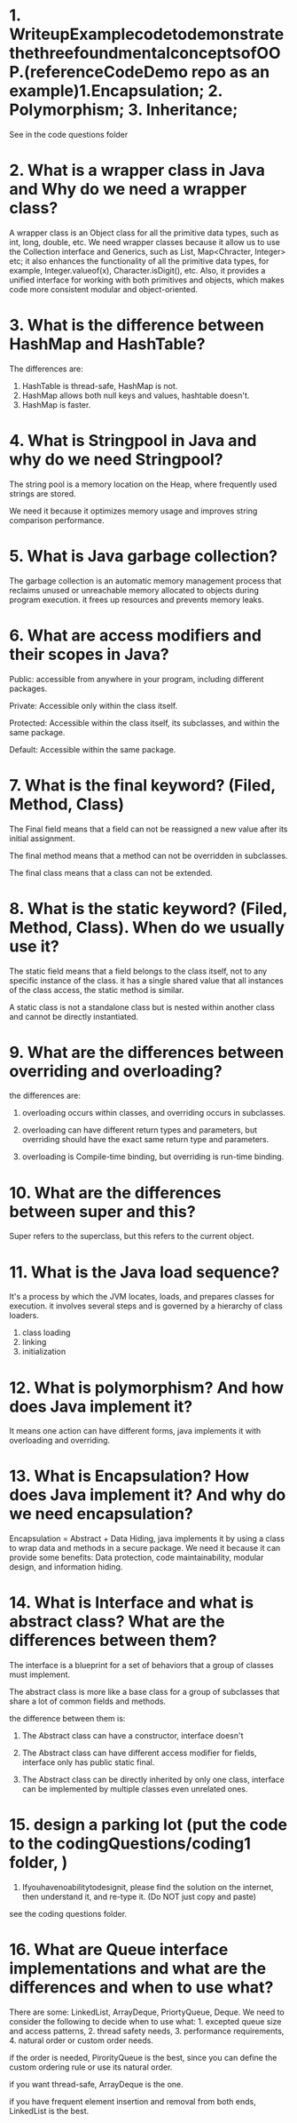 # 1. WriteupExamplecodetodemonstratethethreefoundmentalconceptsofOOP.(referenceCodeDemo repo as an example)1.Encapsulation; 2. Polymorphism; 3. Inheritance;

See in the code questions folder

# 2. What is a wrapper class in Java and Why do we need a wrapper class?

A wrapper class is an Object class for all the primitive data types, such as int, long, double, etc. We need wrapper classes because it allow us to use the Collection interface and Generics, such as List<Integer>, Map<Chracter, Integer> etc; it also enhances the functionality of all the primitive data types, for example, Integer.valueof(x), Character.isDigit(), etc. Also, it provides a unified interface for working with both primitives and objects, which makes code more consistent modular and object-oriented.

# 3. What is the difference between HashMap and HashTable?

The differences are:

1. HashTable is thread-safe, HashMap is not.
2. HashMap allows both null keys and values, hashtable doesn't.
3. HashMap is faster.

# 4. What is Stringpool in Java and why do we need Stringpool?

The string pool is a memory location on the Heap, where frequently used strings are stored.

We need it because it optimizes memory usage and improves string comparison performance.

# 5. What is Java garbage collection?

The garbage collection is an automatic memory management process that reclaims unused or unreachable memory allocated to objects during program execution. it frees up resources and prevents memory leaks.

# 6. What are access modifiers and their scopes in Java?

Public: accessible from anywhere in your program, including different packages.

Private: Accessible only within the class itself.

Protected: Accessible within the class itself, its subclasses, and within the same package.

Default: Accessible within the same package.

# 7. What is the final keyword? (Filed, Method, Class)

The Final field means that a field can not be reassigned a new value after its initial assignment.

The final method means that a method can not be overridden in subclasses.

The final class means that a class can not be extended.

# 8. What is the static keyword? (Filed, Method, Class). When do we usually use it?

The static field means that a field belongs to the class itself, not to any specific instance of the class. it has a single shared value that all instances of the class access, the static method is similar.

A static class is not a standalone class but is nested within another class and cannot be directly instantiated.

# 9. What are the differences between overriding and overloading?

the differences are:

1. overloading occurs within classes, and overriding occurs in subclasses.

2. overloading can have different return types and parameters, but overriding should have the exact same return type and parameters.

3. overloading is Compile-time binding, but overriding is run-time binding.

# 10. What are the differences between super and this?

Super refers to the superclass, but this refers to the current object.

# 11. What is the Java load sequence?

It's a process by which the JVM locates, loads, and prepares classes for execution. it involves several steps and is governed by a hierarchy of class loaders.

1. class loading
2. linking
3. initialization

# 12. What is polymorphism? And how does Java implement it?

It means one action can have different forms, java implements it with overloading and overriding.

# 13. What is Encapsulation? How does Java implement it? And why do we need encapsulation?

Encapsulation = Abstract + Data Hiding, java implements it by using a class to wrap data and methods in a secure package. We need it because it can provide some benefits: Data protection, code maintainability, modular design, and information hiding.

# 14. What is Interface and what is abstract class? What are the differences between them?

The interface is a blueprint for a set of behaviors that a group of classes must implement.

The abstract class is more like a base class for a group of subclasses that share a lot of common fields and methods.

the difference between them is:

1. The Abstract class can have a constructor, interface doesn't
2. The Abstract class can have different access modifier for fields, interface only has public static final.

3. The Abstract class can be directly inherited by only one class, interface can be implemented by multiple classes even unrelated ones.

# 15. design a parking lot (put the code to the codingQuestions/coding1 folder, )

1.  Ifyouhavenoabilitytodesignit, please find the solution on the internet, then understand it, and re-type it. (Do NOT just copy and paste)

see the coding questions folder.

# 16. What are Queue interface implementations and what are the differences and when to use what?

There are some: LinkedList, ArrayDeque, PriortyQueue, Deque. We need to consider the following to decide when to use what: 1. excepted queue size and access patterns, 2. thread safety needs, 3. performance requirements, 4. natural order or custom order needs.

if the order is needed, PirorityQueue is the best, since you can define the custom ordering rule or use its natural order.

if you want thread-safe, ArrayDeque is the one.

if you have frequent element insertion and removal from both ends, LinkedList is the best.

